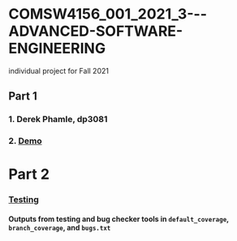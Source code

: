 # COMSW4156_001_2021_3---ADVANCED-SOFTWARE-ENGINEERING
individual project for Fall 2021

## Part 1

### 1. Derek Phamle, dp3081
### 2. [Demo](https://youtu.be/tNzJzB9fcvY)


# Part 2

### [Testing](https://www.youtube.com/watch?v=dRRbPBsTIUc)

#### Outputs from testing and bug checker tools in `default_coverage`, `branch_coverage`, and `bugs.txt`
